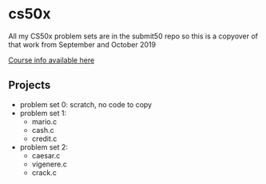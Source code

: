 # cs50x
All my CS50x problem sets are in the submit50 repo so this is a copyover of that work from September and October 2019

[Course info available here](https://cs50.harvard.edu/x/2019/)

## Projects
- problem set 0: scratch, no code to copy
- problem set 1:
  - mario.c
  - cash.c
  - credit.c
- problem set 2:
  - caesar.c
  - vigenere.c
  - crack.c
